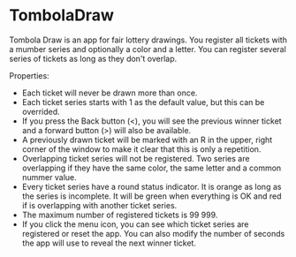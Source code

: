 # TombolaDraw
Tombola Draw is an app for fair lottery drawings. You register all tickets with a mumber series and optionally a color and a letter.
You can register several series of tickets as long as they don't overlap.

Properties:
- Each ticket will never be drawn more than once.
- Each ticket series starts with 1 as the default value, but this can be overrided.
- If you press the Back button (<), you will see the previous winner ticket and a forward button (>) will also be available.
- A previously drawn ticket will be marked with an R in the upper, right corner of the window to make it clear that this is only a repetition.
- Overlapping ticket series will not be registered. Two series are overlapping if they have the same color, the same letter and a common nummer value.
- Every ticket series have a round status indicator. It is orange as long as the series is incomplete. It will be green when everything is OK and red if is overlapping with another ticket series.
- The maximum number of registered tickets is 99 999.
- If you click the menu icon, you can see which ticket series are registered or reset the app. You can also modify the number of seconds the app will use to reveal the next winner ticket.
